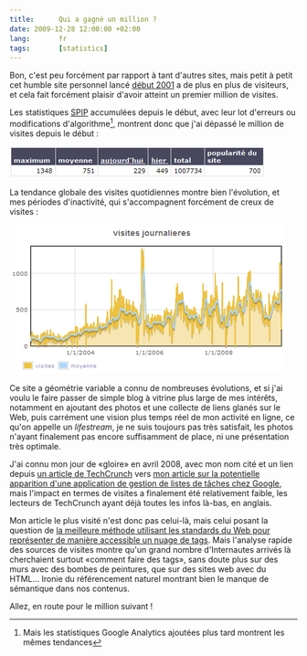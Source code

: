 ```yaml
---
title:      Qui a gagné un million ?
date: 2009-12-28 12:00:00 +02:00
lang:       fr
tags:       [statistics]
---
```


Bon, c'est peu forcément par rapport à tant d'autres sites, mais petit à petit cet humble site personnel lancé [début 2001](/2001/01/phpmychat-copieusement-cite-en-exemple-dans-le-magazine-allemand-pc-online.html) a de plus en plus de visiteurs, et cela fait forcément plaisir d'avoir atteint un premier million de visites.

Les statistiques [SPIP](http://www.spip.net/) accumulées depuis le début, avec leur lot d'erreurs ou modifications d'algorithme[^1], montrent donc que j'ai dépassé le million de visites depuis le début :

![](gastero-prod-stats-global.png)

La tendance globale des visites quotidiennes montre bien l'évolution, et mes périodes d'inactivité, qui s'accompagnent forcément de creux de visites :

![](gastero-prod-stats-quotidien.png)

Ce site a géométrie variable a connu de nombreuses évolutions, et si j'ai voulu le faire passer de simple blog à vitrine plus large de mes intérêts, notamment en ajoutant des photos et une collecte de liens glanés sur le Web, puis carrément une vision plus temps réel de mon activité en ligne, ce qu'on appelle un *lifestream*, je ne suis toujours pas très satisfait, les photos n'ayant finalement pas encore suffisamment de place, ni une présentation très optimale.

J'ai connu mon jour de «gloire» en avril 2008, avec mon nom cité et un lien depuis [un article de TechCrunch](http://www.techcrunch.com/2008/04/11/google-launching-todo-list-product/) vers [mon article sur la potentielle apparition d'une application de gestion de listes de tâches chez Google](/2008/04/bientot-des-listes-de-taches-to-do-list-dans-google-docs.html), mais l'impact en termes de visites a finalement été relativement faible, les lecteurs de TechCrunch ayant déjà toutes les infos là-bas, en anglais.

Mon article le plus visité n'est donc pas celui-là, mais celui posant la question de [la meilleure méthode utilisant les standards du Web pour représenter de manière accessible un nuage de tags](/2006/03/comment-faire-un-tag-cloud-nuage-de-tags-ou-d-etiquettes-accessible.html). Mais l'analyse rapide des sources de visites montre qu'un grand nombre d'Internautes arrivés là cherchaient surtout «comment faire des tags», sans doute plus sur des murs avec des bombes de peintures, que sur des sites web avec du HTML… Ironie du référencement naturel montrant bien le manque de sémantique dans nos contenus.

Allez, en route pour le million suivant !

[^1]: Mais les statistiques Google Analytics ajoutées plus tard montrent les mêmes tendances
